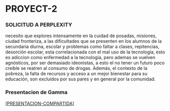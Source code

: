 # PROYECT-2
### SOLICITUD A PERPLEXITY
necesito que explores intensamente en la cuidad de posadas, misiones, ciudad fronteriza, a las dificultades que se presenten en los alumnos de la secundaria diurna, escolar y problemas como faltar a clases, repitencias, desorción escolar, esta correlacionada con el mal uso de la tecnología, esto es adiccion como enfermedad a la tecnologia, pero ademas se vuelven agnósticos, por ser demasiado ideonistas, a esto el no tener un futuro poco creible se reatren al consumo de drogas. Además, el contexto de la pobreza, la falta de recursos y acceso a un mejor bienestar para su educación, son excluidos por sus pares y en general por la comunidad.
### Presentacion de Gamma 
[[PRESENTACION-COMPARTIDA](https://gamma.app/docs/Problematicas-Educativas-en-Posadas-Misiones-622w0fdw5si0dlo)]
